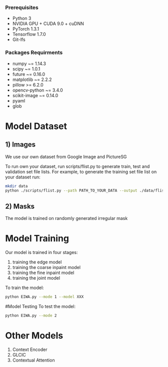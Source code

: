 ### Prerequisites

- Python 3
- NVIDIA GPU + CUDA 9.0 + cuDNN
- PyTorch 1.3.1
- Tensorflow 1.7.0
- Git-lfs

### Packages Requirments
- numpy ~= 1.14.3
- scipy ~= 1.0.1
- future ~= 0.16.0
- matplotlib ~= 2.2.2
- pillow >= 6.2.0
- opencv-python ~= 3.4.0
- scikit-image ~= 0.14.0
- pyaml
- glob

# Model Dataset
## 1) Images
We use our own dataset from Google Image and PictureSG

To run own your dataset, run scripts/flist.py to generate train, test and validation set file lists. For example, to generate the training set file list on your dataset run:
```bash
mkdir data
python ./scripts/flist.py --path PATH_TO_YOUR_DATA --output ./data/flist/XXX.flist
```
## 2) Masks
The model is trained on randomly generated irregular mask 

# Model Training
Our model is trained in four stages: 
1) training the edge model
2) training the coarse inpaint model 
3) training the fine inpaint model 
4) training the joint model

To train the model:

```bash
python EIWA.py --mode 1 --model XXX
```

#Model Testing
To test the model:

```bash
python EIWA.py --mode 2
```
 
# Other Models
 1) Context Encoder
 2) GLCIC
 3) Contextual Attention
